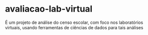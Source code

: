 # avaliacao-lab-virtual
É um projeto de análise do censo escolar, com foco nos laboratórios virtuais, usando ferramentas de ciências de dados para tais análises

